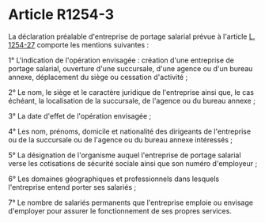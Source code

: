 # Article R1254-3

La déclaration préalable d'entreprise de portage salarial prévue à l'article [L. 1254-27][1] comporte les mentions suivantes : 

1° L'indication de l'opération envisagée : création d'une entreprise de portage salarial, ouverture d'une succursale, d'une agence ou d'un bureau annexe, déplacement du siège ou cessation d'activité ; 

2° Le nom, le siège et le caractère juridique de l'entreprise ainsi que, le cas échéant, la localisation de la succursale, de l'agence ou du bureau annexe ; 

3° La date d'effet de l'opération envisagée ; 

4° Les nom, prénoms, domicile et nationalité des dirigeants de l'entreprise ou de la succursale ou de l'agence ou du bureau annexe intéressés ; 

5° La désignation de l'organisme auquel l'entreprise de portage salarial verse les cotisations de sécurité sociale ainsi que son numéro d'employeur ; 

6° Les domaines géographiques et professionnels dans lesquels l'entreprise entend porter ses salariés ; 

7° Le nombre de salariés permanents que l'entreprise emploie ou envisage d'employer pour assurer le fonctionnement de ses propres services.

 [1]: /affichCodeArticle.do?cidTexte=LEGITEXT000006072050&idArticle=LEGIARTI000030436641&dateTexte=&categorieLien=cid